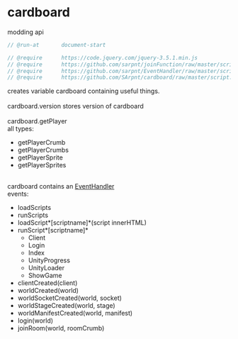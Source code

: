 # cardboard

modding api

```js
// @run-at       document-start

// @require      https://code.jquery.com/jquery-3.5.1.min.js
// @require      https://github.com/sarpnt/joinFunction/raw/master/script.js
// @require      https://github.com/sarpnt/EventHandler/raw/master/script.js
// @require      https://github.com/SArpnt/cardboard/raw/master/script.user.js
```

creates variable cardboard containing useful things.\
\
cardboard.version stores version of cardboard\
\
cardboard.getPlayer\
all types:

- getPlayerCrumb
- getPlayerCrumbs
- getPlayerSprite
- getPlayerSprites

\
cardboard contains an [EventHandler](https://cdn.jsdelivr.net/gh/sarpnt/EventHandler/script.min.js)\
events:

- loadScripts
- runScripts
- loadScript*\[scriptname\]*(script innerHTML)
- runScript*\[scriptname\]*
  - Client
  - Login
  - Index
  - UnityProgress
  - UnityLoader
  - ShowGame
- clientCreated(client)
- worldCreated(world)
- worldSocketCreated(world, socket)
- worldStageCreated(world, stage)
- worldManifestCreated(world, manifest)
- login(world)
- joinRoom(world, roomCrumb)
